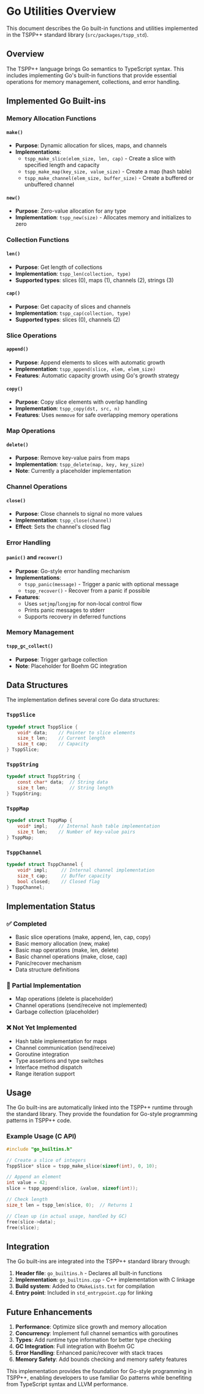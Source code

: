 # Go Utilities Overview

This document describes the Go built-in functions and utilities implemented in the TSPP++ standard library (`src/packages/tspp_std`).

## Overview

The TSPP++ language brings Go semantics to TypeScript syntax. This includes implementing Go's built-in functions that provide essential operations for memory management, collections, and error handling.

## Implemented Go Built-ins

### Memory Allocation Functions

#### `make()`
- **Purpose**: Dynamic allocation for slices, maps, and channels
- **Implementations**:
  - `tspp_make_slice(elem_size, len, cap)` - Create a slice with specified length and capacity
  - `tspp_make_map(key_size, value_size)` - Create a map (hash table)
  - `tspp_make_channel(elem_size, buffer_size)` - Create a buffered or unbuffered channel

#### `new()`
- **Purpose**: Zero-value allocation for any type
- **Implementation**: `tspp_new(size)` - Allocates memory and initializes to zero

### Collection Functions

#### `len()`
- **Purpose**: Get length of collections
- **Implementation**: `tspp_len(collection, type)` 
- **Supported types**: slices (0), maps (1), channels (2), strings (3)

#### `cap()`
- **Purpose**: Get capacity of slices and channels
- **Implementation**: `tspp_cap(collection, type)`
- **Supported types**: slices (0), channels (2)

### Slice Operations

#### `append()`
- **Purpose**: Append elements to slices with automatic growth
- **Implementation**: `tspp_append(slice, elem, elem_size)`
- **Features**: Automatic capacity growth using Go's growth strategy

#### `copy()`
- **Purpose**: Copy slice elements with overlap handling
- **Implementation**: `tspp_copy(dst, src, n)`
- **Features**: Uses `memmove` for safe overlapping memory operations

### Map Operations

#### `delete()`
- **Purpose**: Remove key-value pairs from maps
- **Implementation**: `tspp_delete(map, key, key_size)`
- **Note**: Currently a placeholder implementation

### Channel Operations

#### `close()`
- **Purpose**: Close channels to signal no more values
- **Implementation**: `tspp_close(channel)`
- **Effect**: Sets the channel's closed flag

### Error Handling

#### `panic()` and `recover()`
- **Purpose**: Go-style error handling mechanism
- **Implementations**:
  - `tspp_panic(message)` - Trigger a panic with optional message
  - `tspp_recover()` - Recover from a panic if possible
- **Features**: 
  - Uses `setjmp`/`longjmp` for non-local control flow
  - Prints panic messages to stderr
  - Supports recovery in deferred functions

### Memory Management

#### `tspp_gc_collect()`
- **Purpose**: Trigger garbage collection
- **Note**: Placeholder for Boehm GC integration

## Data Structures

The implementation defines several core Go data structures:

### `TsppSlice`
```c
typedef struct TsppSlice {
    void* data;    // Pointer to slice elements
    size_t len;    // Current length
    size_t cap;    // Capacity
} TsppSlice;
```

### `TsppString`
```c
typedef struct TsppString {
    const char* data;  // String data
    size_t len;        // String length
} TsppString;
```

### `TsppMap`
```c
typedef struct TsppMap {
    void* impl;    // Internal hash table implementation
    size_t len;    // Number of key-value pairs
} TsppMap;
```

### `TsppChannel`
```c
typedef struct TsppChannel {
    void* impl;     // Internal channel implementation
    size_t cap;     // Buffer capacity
    bool closed;    // Closed flag
} TsppChannel;
```

## Implementation Status

### ✅ Completed
- Basic slice operations (make, append, len, cap, copy)
- Basic memory allocation (new, make)
- Basic map operations (make, len, delete)
- Basic channel operations (make, close, cap)
- Panic/recover mechanism
- Data structure definitions

### 🚧 Partial Implementation
- Map operations (delete is placeholder)
- Channel operations (send/receive not implemented)
- Garbage collection (placeholder)

### ❌ Not Yet Implemented
- Hash table implementation for maps
- Channel communication (send/receive)
- Goroutine integration
- Type assertions and type switches
- Interface method dispatch
- Range iteration support

## Usage

The Go built-ins are automatically linked into the TSPP++ runtime through the standard library. They provide the foundation for Go-style programming patterns in TSPP++ code.

### Example Usage (C API)
```c
#include "go_builtins.h"

// Create a slice of integers
TsppSlice* slice = tspp_make_slice(sizeof(int), 0, 10);

// Append an element
int value = 42;
slice = tspp_append(slice, &value, sizeof(int));

// Check length
size_t len = tspp_len(slice, 0);  // Returns 1

// Clean up (in actual usage, handled by GC)
free(slice->data);
free(slice);
```

## Integration

The Go built-ins are integrated into the TSPP++ standard library through:

1. **Header file**: `go_builtins.h` - Declares all built-in functions
2. **Implementation**: `go_builtins.cpp` - C++ implementation with C linkage
3. **Build system**: Added to `CMakeLists.txt` for compilation
4. **Entry point**: Included in `std_entrypoint.cpp` for linking

## Future Enhancements

1. **Performance**: Optimize slice growth and memory allocation
2. **Concurrency**: Implement full channel semantics with goroutines
3. **Types**: Add runtime type information for better type checking
4. **GC Integration**: Full integration with Boehm GC
5. **Error Handling**: Enhanced panic/recover with stack traces
6. **Memory Safety**: Add bounds checking and memory safety features

This implementation provides the foundation for Go-style programming in TSPP++, enabling developers to use familiar Go patterns while benefiting from TypeScript syntax and LLVM performance.